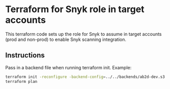 # Terraform for Snyk role in target accounts

This terraform code sets up the role for Snyk to assume in target accounts (prod and non-prod) to enable Snyk scanning integration.

## Instructions

Pass in a backend file when running terraform init. Example:

```bash
terraform init -reconfigure -backend-config=../../backends/ab2d-dev.s3.tfbackend
terraform plan 
```
